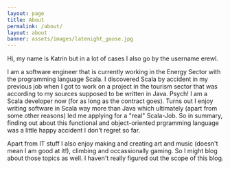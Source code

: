 ```yaml
---
layout: page
title: About
permalink: /about/
layout: about
banner: assets/images/latenight_goose.jpg
---
```

Hi, my name is Katrin but in a lot of cases I also go by the username erewl.

I am a software engineer that is currently working in the Energy Sector with the programming language Scala.
I discovered Scala by accident in my previous job when I got to work on a project in the tourism sector that was according to my sources supposed to be written in Java. Psych! I am a Scala developer now (for as long as the contract goes).
Turns out I enjoy writing software in Scala way more than Java which ultimately (apart from some other reasons) led me applying for a "real" Scala-Job. 
So in summary, finding out about this functional and object-oriented prgramming language was a little happy accident I don't regret so far.

Apart from IT stuff I also enjoy making and creating art and music (doesn't mean I am good at it!), climbing and occassionally gaming.
So I might blog about those topics as well. I haven't really figured out the scope of this blog.
